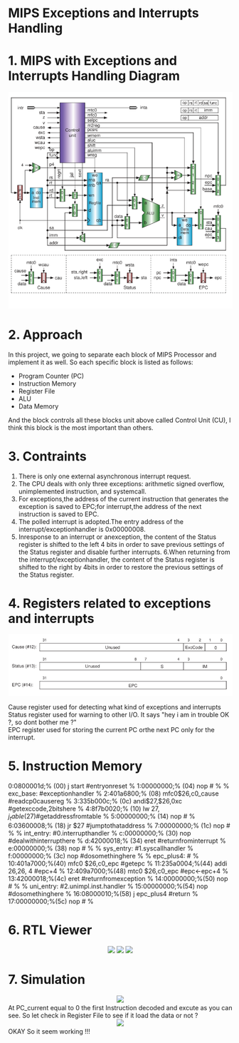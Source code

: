 # MIPS Exceptions and Interrupts Handling
# 1. MIPS with Exceptions and Interrupts Handling  Diagram

<div align="center">
<img src="/image/cpu_circuit.png">
</div>

# 2. Approach <br/>
In this project, we going to separate each block of MIPS Processor and implement it as well. So each specific block is listed as follows: <br/>
* Program Counter (PC)<br/>
* Instruction Memory <br/>
* Register File <br/>
* ALU <br/>
* Data Memory <br/>

And the block controls all these blocks unit above called Control Unit (CU), I think this block is the most important than others.

  # 3. Contraints <br/>
 1. There is only one external asynchronous interrupt request.
 2. The CPU deals with only three exceptions: arithmetic signed overflow, unimplemented instruction, and systemcall.
 3. For exceptions,the address of the current instruction that generates the exception is saved to EPC;for
 interrupt,the address of the next instruction is saved to EPC.
 4. The polled interrupt is adopted.The entry address of the interrupt/exceptionhandler is 0x00000008.
 5. Inresponse to an interrupt or anexception, the content of the Status register is shifted to the left 4 bits in order to save previous settings of the Status register and disable further interrupts.
 6.When returning from the interrupt/exceptionhandler, the content of the Status register is shifted to the right by 4bits in order to restore the previous settings of the Status register.

# 4. Registers related to exceptions and interrupts
<div align="center">
<img src="/image/registers.png">
</div>

Cause register used for detecting what kind of exceptions and interrupts<br/>
Status register used for warning to other I/O. It says "hey i am in trouble OK ?, so dont bother me ?"<br/>
EPC register used for storing the current PC orthe next PC only for the interrupt.<br/>
# 5. Instruction Memory 
 0:0800001d;% (00) j start #entryonreset %
 1:00000000;% (04) nop # %
 % exc_base: #exceptionhandler %
 2:401a6800;% (08) mfc0$26,c0_cause #readcp0causereg %
 3:335b000c;% (0c) andi$27,$26,0xc #getexccode,2bitshere %
 4:8f7b0020;% (10) lw $27,j_table($27)#getaddressfromtable %
 5:00000000;% (14) nop # %
 6:03600008;% (18) jr $27 #jumptothataddress %
 7:00000000;% (1c) nop # %
 % int_entry: #0.interrupthandler %
 c:00000000;% (30) nop #dealwithinterrupthere %
 d:42000018;% (34) eret #returnfrominterrupt %
 e:00000000;% (38) nop # %
 % sys_entry: #1.syscallhandler %
 f:00000000;% (3c) nop #dosomethinghere %
 % epc_plus4: # %
 10:401a7000;%(40) mfc0 $26,c0_epc #getepc %
 11:235a0004;%(44) addi $26,$26, 4 #epc+4 %
 12:409a7000;%(48) mtc0 $26,c0_epc #epc<-epc+4 %
 13:42000018;%(4c) eret #returnfromexception %
 14:00000000;%(50) nop # %
 % uni_entry: #2.unimpl.inst.handler %
 15:00000000;%(54) nop #dosomethinghere %
 16:08000010;%(58) j epc_plus4 #return %
 17:00000000;%(5c) nop # %

# 6. RTL Viewer
<div align="center">
<img src="/image/5.jpg">
<img src="/image/6.jpg">
<img src="/image/7.jpg">
</div>

# 7. Simulation
<div align="center">
<img src="/image/8.jpg">
</div>
At PC_current equal to 0 the first Instruction decoded and excute as you can see. So let check in Register File to see if it load the data or not ? 
<div align="center">
<img src="/image/9.jpg">
</div>
OKAY So it seem working !!!
